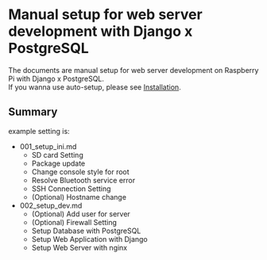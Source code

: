 # Manual setup for web server development with Django x PostgreSQL
The documents are manual setup for web server development on Raspberry Pi with Django x PostgreSQL.  
If you wanna use auto-setup, please see [Installation](../../README.md).

## Summary
example setting is:
- 001_setup_ini.md
    - SD card Setting
    - Package update
    - Change console style for root
    - Resolve Bluetooth service error
    - SSH Connection Setting
    - (Optional) Hostname change
- 002_setup_dev.md
    - (Optional) Add user for server
    - (Optional) Firewall Setting
    - Setup Database with PostgreSQL
    - Setup Web Application with Django
    - Setup Web Server with nginx